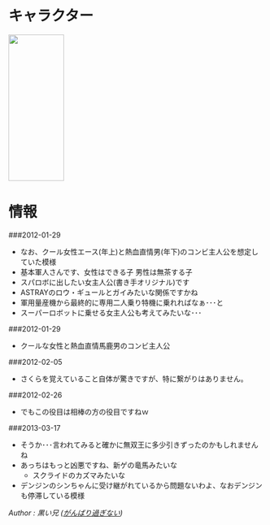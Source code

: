 
キャラクター
======================================================================================

<a href="https://picasaweb.google.com/lh/photo/N9qEcEI5DGrFh68o_O9zBD0EiPamI-phV_d6nURRrt8?feat=embedwebsite"><img src="https://lh6.googleusercontent.com/-rlpMp8XSflk/UTdCk1FHs1I/AAAAAAAAAac/MRrq9QTaZxA/s288/%255Buser1-2%255D--------.png" height="288" width="109" alt=""></a>



情報
======================================================================================

###2012-01-29

* なお、クール女性エース(年上)と熱血直情男(年下)のコンビ主人公を想定していた模様
* 基本軍人さんです、女性はできる子 男性は無茶する子
* スパロボに出したい女主人公(書き手オリジナル)です
* ASTRAYのロウ・ギュールとガイみたいな関係ですかね
* 軍用量産機から最終的に専用二人乗り特機に乗れればなぁ･･･と
* スーパーロボットに乗せる女主人公も考えてみたいな･･･

###2012-01-29

* クールな女性と熱血直情馬鹿男のコンビ主人公

###2012-02-05

* さくらを覚えていること自体が驚きですが、特に繋がりはありません。

###2012-02-26

* でもこの役目は相棒の方の役目ですねｗ

###2013-03-17

* そうか･･･言われてみると確かに無双王に多少引きずったのかもしれませんね
* あっちはもっと凶悪ですね、新ゲの竜馬みたいな
	* スクライドのカズマみたいな
* デンジンのシンちゃんに受け継がれているから問題ないわよ、なおデンジンも停滞している模様



<footer id="ARTICLEFOOTER">
<address>
Author : 黒い兄
(<a href="http://homepage2.nifty.com/blackbros/" rel="nofollow">がんばり過ぎない</a>)
</address>
</footer>